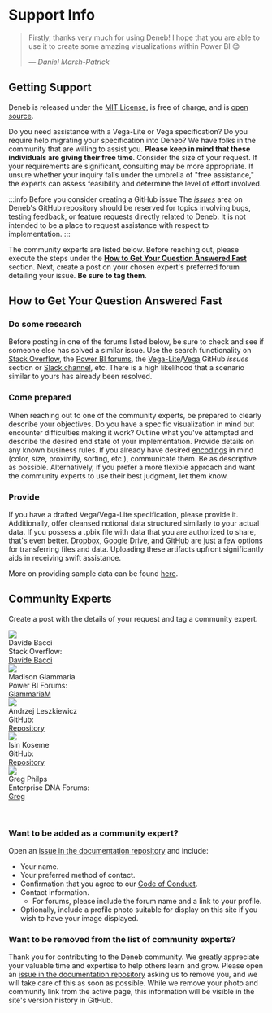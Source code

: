 # Support Info

> Firstly, thanks very much for using Deneb! I hope that you are able to use it to create some amazing visualizations within Power BI 😊
>
> — _Daniel Marsh-Patrick_

## Getting Support

Deneb is released under the [MIT License](https://en.wikipedia.org/wiki/MIT_License), is free of charge, and is [open source](https://github.com/deneb-viz/deneb).

Do you need assistance with a Vega-Lite or Vega specification? Do you require help migrating your specification into Deneb? We have folks in the community that are willing to assist you. **Please keep in mind that these individuals are giving their free time**. Consider the size of your request. If your requirements are significant, consulting may be more appropriate. If unsure whether your inquiry falls under the umbrella of "free assistance," the experts can assess feasibility and determine the level of effort involved.

:::info Before you consider creating a GitHub issue
The [_issues_](https://github.com/deneb-viz/deneb/issues) area on Deneb's GitHub repository should be reserved for topics involving bugs, testing feedback, or feature requests directly related to Deneb. It is not intended to be a place to request assistance with respect to implementation.
:::

The community experts are listed below. Before reaching out, please execute the steps under the **[How to Get Your Question Answered Fast](#how-to-get-your-question-answered-fast)** section. Next, create a post on your chosen expert's preferred forum detailing your issue. **Be sure to tag them**.

## How to Get Your Question Answered Fast

### Do some research

Before posting in one of the forums listed below, be sure to check and see if someone else has solved a similar issue. Use the search functionality on [Stack Overflow](https://stackoverflow.com/), the [Power BI forums](https://community.fabric.microsoft.com/t5/Power-BI-forums/ct-p/powerbi), the [Vega-Lite](https://github.com/vega/vega-lite/issues)/[Vega](https://github.com/vega/vega/) GitHub _issues_ section or [Slack channel](https://bit.ly/join-vega-slack-2020), etc. There is a high likelihood that a scenario similar to yours has already been resolved.

### Come prepared

When reaching out to one of the community experts, be prepared to clearly describe your objectives. Do you have a specific visualization in mind but encounter difficulties making it work? Outline what you've attempted and describe the desired end state of your implementation. Provide details on any known business rules. If you already have desired [encodings](https://medium.com/@sophiewarnes/whats-visual-encoding-in-data-viz-and-why-is-it-important-7406bc88b4b4) in mind (color, size, proximity, sorting, etc.), communicate them. Be as descriptive as possible. Alternatively, if you prefer a more flexible approach and want the community experts to use their best judgment, let them know.

### Provide

If you have a drafted Vega/Vega-Lite specification, please provide it. Additionally, offer cleansed notional data structured similarly to your actual data. If you possess a .pbix file with data that you are authorized to share, that's even better. [Dropbox](https://www.dropbox.com/), [Google Drive](https://drive.google.com/), and [GitHub](https://github.com/) are just a few options for transferring files and data. Uploading these artifacts upfront significantly aids in receiving swift assistance.

More on providing sample data can be found [here](https://community.powerbi.com/t5/Community-Blog/How-to-provide-sample-data-in-the-Power-BI-Forum/ba-p/963216).

## Community Experts

Create a post with the details of your request and tag a community expert.


<div class="support-container">
   <div>
      <img class="community-expert-image" src="/img/support/community-expert-davide-bacci.jpg"/><br /><span class="name">Davide Bacci</span> <br />Stack Overflow:<br /><a href="https://stackoverflow.com/users/18345037/davide-bacci">Davide Bacci</a>
   </div>
   <div>
      <img class="community-expert-image" src="/img/support/community-expert-madison-giammaria.jpg"/><br /><span class="name">Madison Giammaria</span><br />Power BI Forums:<br /><a href="https://community.fabric.microsoft.com/t5/user/viewprofilepage/user-id/124852">GiammariaM</a>
   </div>
   <div>
      <img class="community-expert-image" src="/img/support/community-expert-andrzej-leszkiewicz.png"/><br /><span class="name">Andrzej Leszkiewicz</span><br />GitHub:<br /><a href="https://github.com/avatorl/Deneb-Vega-Help">Repository</a>
   </div>
   <div>
      <img class="community-expert-image" src="/img/support/community-expert-isin-kosemen.png"/><br /><span class="name">Isin Koseme</span><br />GitHub:<br /><a href="https://github.com/isinkosemen/Deneb-Vega-Vega-Lite-help/issues">Repository</a>
   </div>
   <div>
      <img class="community-expert-image" src="/img/support/community-expert-greg-philips.jpeg"/><br /><span class="name">Greg Philps</span><br />Enterprise DNA Forums:<br /><a href="https://forum.enterprisedna.co/u/greg/summary">Greg</a>
   </div>
</div>


‎
‎

### Want to be added as a community expert?

Open an [issue in the documentation repository](https://github.com/deneb-viz/deneb-viz.github.io/issues) and include:

- Your name.
- Your preferred method of contact.
- Confirmation that you agree to our [Code of Conduct](https://github.com/deneb-viz/.github?tab=coc-ov-file).
- Contact information.
  - For forums, please include the forum name and a link to your profile.
- Optionally, include a profile photo suitable for display on this site if you wish to have your image displayed.

### Want to be removed from the list of community experts?

Thank you for contributing to the Deneb community. We greatly appreciate your valuable time and expertise to help others learn and grow. Please open an [issue in the documentation repository](https://github.com/deneb-viz/deneb-viz.github.io/issues) asking us to remove you, and we will take care of this as soon as possible. While we remove your photo and community link from the active page, this information will be visible in the site's version history in GitHub.
